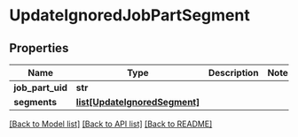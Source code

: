 # UpdateIgnoredJobPartSegment

## Properties
Name | Type | Description | Notes
------------ | ------------- | ------------- | -------------
**job_part_uid** | **str** |  | 
**segments** | [**list[UpdateIgnoredSegment]**](UpdateIgnoredSegment.md) |  | 

[[Back to Model list]](../README.md#documentation-for-models) [[Back to API list]](../README.md#documentation-for-api-endpoints) [[Back to README]](../README.md)


